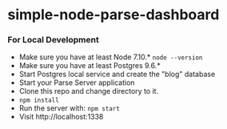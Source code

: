 # simple-node-parse-dashboard

### For Local Development

* Make sure you have at least Node 7.10.* `node --version`
* Make sure you have at least Postgres 9.6.*
* Start Postgres local service and create the "blog" database
* Start your Parse Server application
* Clone this repo and change directory to it.
* `npm install`
* Run the server with: `npm start`
* Visit http://localhost:1338
